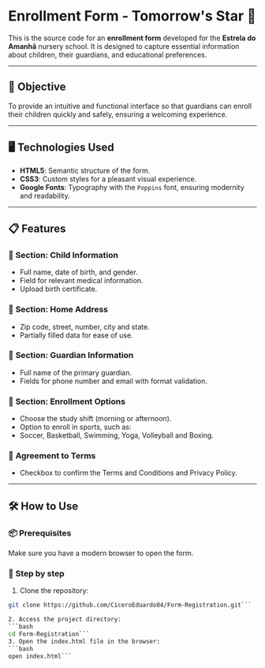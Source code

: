 # Enrollment Form - Tomorrow's Star 🌟

This is the source code for an **enrollment form** developed for the **Estrela do Amanhã** nursery school. It is designed to capture essential information about children, their guardians, and educational preferences.

---
## 🎯 Objective

To provide an intuitive and functional interface so that guardians can enroll their children quickly and safely, ensuring a welcoming experience.

---
## 🖥️ Technologies Used

- **HTML5**: Semantic structure of the form.
- **CSS3**: Custom styles for a pleasant visual experience.
- **Google Fonts**: Typography with the `Poppins` font, ensuring modernity and readability.

---
## 📋 Features

### 🔸 **Section: Child Information**
- Full name, date of birth, and gender.
- Field for relevant medical information.
- Upload birth certificate.

### 🔸 **Section: Home Address**
- Zip code, street, number, city and state.
- Partially filled data for ease of use.

### 🔸 **Section: Guardian Information**
- Full name of the primary guardian.
- Fields for phone number and email with format validation.

### 🔸 **Section: Enrollment Options**
- Choose the study shift (morning or afternoon).
- Option to enroll in sports, such as:
- Soccer, Basketball, Swimming, Yoga, Volleyball and Boxing.

### 🔸 **Agreement to Terms**
- Checkbox to confirm the Terms and Conditions and Privacy Policy.

---

## 🛠️ How to Use

### 📦 Prerequisites
Make sure you have a modern browser to open the form.

### 🚀 Step by step
1. Clone the repository:
```bash
git clone https://github.com/CiceroEduardo84/Form-Registration.git```

2. Access the project directory:
```bash
cd Form-Registration```
3. Open the index.html file in the browser:
```bash
open index.html```
